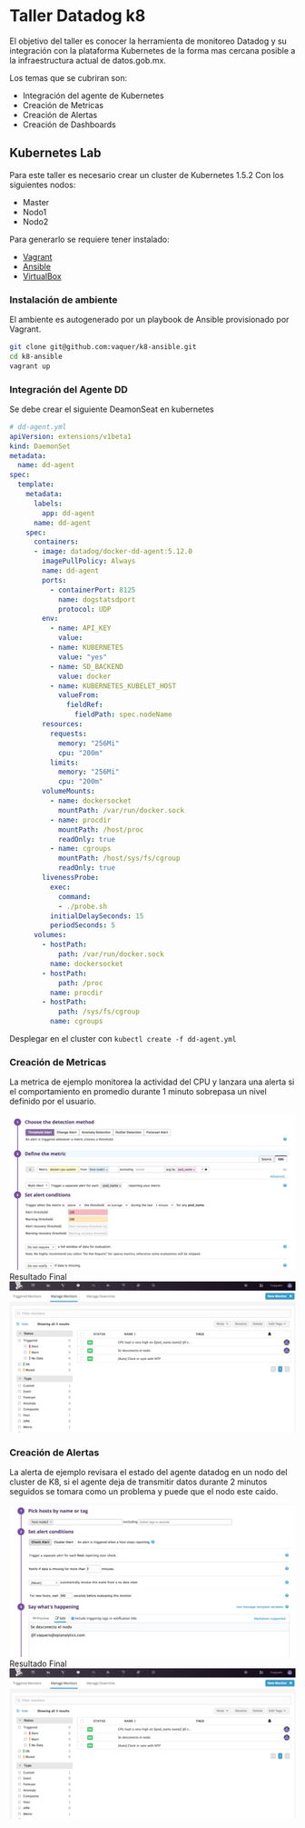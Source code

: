 # Taller Datadog k8

El objetivo del taller es conocer la herramienta de monitoreo Datadog y su integración con la plataforma Kubernetes de la forma mas cercana posible a la infraestructura actual de datos.gob.mx.

Los temas que se cubriran son:
- Integración del agente de Kubernetes
- Creación de Metricas
- Creación de Alertas
- Creación de Dashboards

## Kubernetes Lab
Para este taller es necesario crear un cluster de Kubernetes 1.5.2 Con los siguientes nodos:
- Master
- Nodo1
- Nodo2

Para generarlo se requiere tener instalado:
- [Vagrant](https://www.vagrantup.com/downloads.html)
- [Ansible](http://docs.ansible.com/ansible/latest/installation_guide/intro_installation.html#intro-installation-guide)
- [VirtualBox](https://www.virtualbox.org/wiki/Downloads)

### Instalación de ambiente

El ambiente es autogenerado por un playbook de Ansible provisionado por Vagrant.
```sh
git clone git@github.com:vaquer/k8-ansible.git
cd k8-ansible
vagrant up
```

### Integración del Agente DD

Se debe crear el siguiente DeamonSeat en kubernetes

```yml
# dd-agent.yml
apiVersion: extensions/v1beta1
kind: DaemonSet
metadata:
  name: dd-agent
spec:
  template:
    metadata:
      labels:
        app: dd-agent
      name: dd-agent
    spec:
      containers:
      - image: datadog/docker-dd-agent:5.12.0
        imagePullPolicy: Always
        name: dd-agent
        ports:
          - containerPort: 8125
            name: dogstatsdport
            protocol: UDP
        env:
          - name: API_KEY
            value: 
          - name: KUBERNETES
            value: "yes"
          - name: SD_BACKEND
            value: docker
          - name: KUBERNETES_KUBELET_HOST
            valueFrom:
              fieldRef:
                fieldPath: spec.nodeName
        resources:
          requests:
            memory: "256Mi"
            cpu: "200m"
          limits:
            memory: "256Mi"
            cpu: "200m"
        volumeMounts:
          - name: dockersocket
            mountPath: /var/run/docker.sock
          - name: procdir
            mountPath: /host/proc
            readOnly: true
          - name: cgroups
            mountPath: /host/sys/fs/cgroup
            readOnly: true
        livenessProbe:
          exec:
            command:
            - ./probe.sh
          initialDelaySeconds: 15
          periodSeconds: 5
      volumes:
        - hostPath:
            path: /var/run/docker.sock
          name: dockersocket
        - hostPath:
            path: /proc
          name: procdir
        - hostPath:
            path: /sys/fs/cgroup
          name: cgroups
``` 

Desplegar en el cluster con `kubectl create -f dd-agent.yml`

### Creación de Metricas
La metrica de ejemplo monitorea la actividad del CPU y lanzara una alerta si el comportamiento en promedio durante 1 minuto sobrepasa un nivel definido por el usuario.

![Metrica.png](Metrica.png)
Resultado Final
![Metricas.png](metricas.png)

### Creación de Alertas
La alerta de ejemplo revisara el estado del agente datadog en un nodo del cluster de K8, si el agente deja de transmitir datos durante 2 minutos seguidos se tomara como un problema y puede que el nodo este caido.

![alerta.png](alerta.png)
Resultado Final
![Metricas.png](metricas.png)